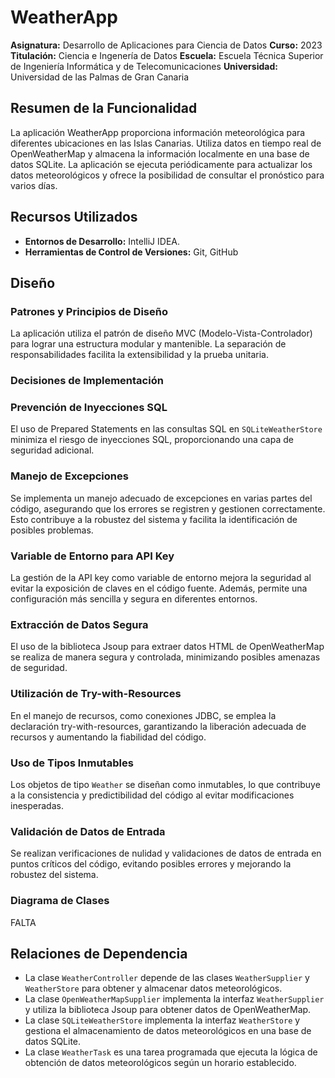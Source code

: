 # WeatherApp
**Asignatura:** Desarrollo de Aplicaciones para Ciencia de Datos
**Curso:** 2023
**Titulación:** Ciencia e Ingenería de Datos
**Escuela:** Escuela Técnica Superior de Ingeniería Informática y de Telecomunicaciones
**Universidad:** Universidad de las Palmas de Gran Canaria

## Resumen de la Funcionalidad
La aplicación WeatherApp proporciona información meteorológica para diferentes ubicaciones en las Islas Canarias. Utiliza datos en tiempo real de OpenWeatherMap y almacena la información localmente en una base de datos SQLite. La aplicación se ejecuta periódicamente para actualizar los datos meteorológicos y ofrece la posibilidad de consultar el pronóstico para varios días.

## Recursos Utilizados
- **Entornos de Desarrollo:** IntelliJ IDEA.
- **Herramientas de Control de Versiones:** Git, GitHub

## Diseño

### Patrones y Principios de Diseño

La aplicación utiliza el patrón de diseño MVC (Modelo-Vista-Controlador) para lograr una estructura modular y mantenible. La separación de responsabilidades facilita la extensibilidad y la prueba unitaria.

### Decisiones de Implementación

### Prevención de Inyecciones SQL
El uso de Prepared Statements en las consultas SQL en `SQLiteWeatherStore` minimiza el riesgo de inyecciones SQL, proporcionando una capa de seguridad adicional.

### Manejo de Excepciones
Se implementa un manejo adecuado de excepciones en varias partes del código, asegurando que los errores se registren y gestionen correctamente. Esto contribuye a la robustez del sistema y facilita la identificación de posibles problemas.

### Variable de Entorno para API Key
La gestión de la API key como variable de entorno mejora la seguridad al evitar la exposición de claves en el código fuente. Además, permite una configuración más sencilla y segura en diferentes entornos.

### Extracción de Datos Segura
El uso de la biblioteca Jsoup para extraer datos HTML de OpenWeatherMap se realiza de manera segura y controlada, minimizando posibles amenazas de seguridad.

### Utilización de Try-with-Resources
En el manejo de recursos, como conexiones JDBC, se emplea la declaración try-with-resources, garantizando la liberación adecuada de recursos y aumentando la fiabilidad del código.

### Uso de Tipos Inmutables
Los objetos de tipo `Weather` se diseñan como inmutables, lo que contribuye a la consistencia y predictibilidad del código al evitar modificaciones inesperadas.

### Validación de Datos de Entrada
Se realizan verificaciones de nulidad y validaciones de datos de entrada en puntos críticos del código, evitando posibles errores y mejorando la robustez del sistema.


### Diagrama de Clases

FALTA

## Relaciones de Dependencia

- La clase `WeatherController` depende de las clases `WeatherSupplier` y `WeatherStore` para obtener y almacenar datos meteorológicos.
- La clase `OpenWeatherMapSupplier` implementa la interfaz `WeatherSupplier` y utiliza la biblioteca Jsoup para obtener datos de OpenWeatherMap.
- La clase `SQLiteWeatherStore` implementa la interfaz `WeatherStore` y gestiona el almacenamiento de datos meteorológicos en una base de datos SQLite.
- La clase `WeatherTask` es una tarea programada que ejecuta la lógica de obtención de datos meteorológicos según un horario establecido.